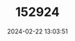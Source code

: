 ---
title: "152924"
category: "Pilosocereus chrysacanthus"
draft: false
date: 2024-02-22 13:03:51
languages:
  Spanish; Castilian: ["Viejo", "Pitayo de abuelito"]
---